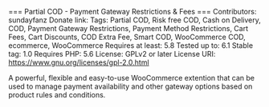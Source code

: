 === Partial COD - Payment Gateway Restrictions & Fees ===
Contributors: sundayfanz 
Donate link: 
Tags: Partial COD, Risk free COD, Cash on Delivery, COD, Payment Gateway Restrictions, Payment Method Restrictions, Cart Fees, Cart Discounts, COD Extra Fee, Smart COD, WooCommerce COD, ecommerce, WooCommerce
Requires at least: 5.8
Tested up to: 6.1
Stable tag: 1.0
Requires PHP: 5.6
License: GPLv2 or later
License URI: https://www.gnu.org/licenses/gpl-2.0.html

A powerful, flexible and easy-to-use WooCommerce extention that can be used to manage payment availability and other gateway options based on product rules and conditions.
